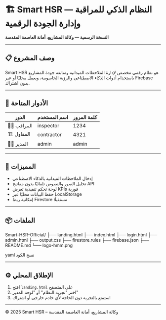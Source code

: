 # 🏗️ Smart HSR — النظام الذكي للمراقبة وإدارة الجودة الرقمية

**النسخة الرسمية — وكالة المشاريع، أمانة العاصمة المقدسة**

---

## 📋 وصف المشروع
Smart HSR هو نظام رقمي مخصص لإدارة الملاحظات الميدانية ومتابعة جودة المشاريع
باستخدام أدوات الذكاء الاصطناعي والرؤية الحاسوبية، ويعمل محليًا أو عبر Firebase بدون اشتراك.

---

## 👥 الأدوار المتاحة
| الدور | اسم المستخدم | كلمة المرور |
|-------|----------------|--------------|
| 👷‍♂️ المراقب | inspector | 1234 |
| 🏗️ المقاول | contractor | 4321 |
| 🧑‍💼 المدير | admin | admin |

---

## 🧠 المميزات
- إدخال الملاحظات الميدانية بالذكاء الاصطناعي  
- تحليل الصور والنصوص تلقائيًا بدون مفاتيح API  
- لوحة تحكم تنفيذية تعرض KPIs فورية  
- حفظ البيانات محليًا عبر LocalStorage  
- إمكانية ربط Firestore مستقبلًا

---

## 📦 الملفات
Smart-HSR-Official/
├── landing.html
├── index.html
├── login.html
├── admin.html
├── output.css
├── firestore.rules
├── firebase.json
├── README.md
└── logo-hmm.png

yaml
نسخ الكود

---

## ⚙️ الإطلاق المحلي
1. افتح `landing.html` على المتصفح  
2. اختر "تجربة النظام" أو "لوحة المدير"  
3. استمتع بالتجربة دون الحاجة لأي خادم خارجي أو اشتراك

---


© 2025 Smart HSR – وكالة المشاريع، أمانة العاصمة المقدسة
